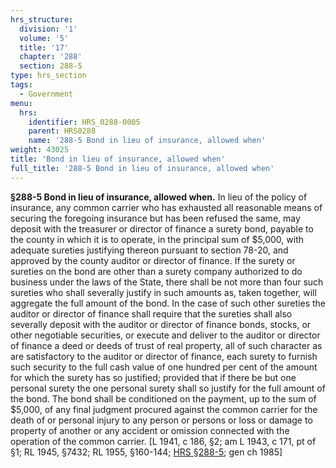 ```yaml
---
hrs_structure:
  division: '1'
  volume: '5'
  title: '17'
  chapter: '288'
  section: 288-5
type: hrs_section
tags:
  - Government
menu:
  hrs:
    identifier: HRS_0288-0005
    parent: HRS0288
    name: '288-5 Bond in lieu of insurance, allowed when'
weight: 43025
title: 'Bond in lieu of insurance, allowed when'
full_title: '288-5 Bond in lieu of insurance, allowed when'
---
```

**§288-5 Bond in lieu of insurance, allowed when.** In lieu of the policy of insurance, any common carrier who has exhausted all reasonable means of securing the foregoing insurance but has been refused the same, may deposit with the treasurer or director of finance a surety bond, payable to the county in which it is to operate, in the principal sum of $5,000, with adequate sureties justifying thereon pursuant to section 78-20, and approved by the county auditor or director of finance. If the surety or sureties on the bond are other than a surety company authorized to do business under the laws of the State, there shall be not more than four such sureties who shall severally justify in such amounts as, taken together, will aggregate the full amount of the bond. In the case of such other sureties the auditor or director of finance shall require that the sureties shall also severally deposit with the auditor or director of finance bonds, stocks, or other negotiable securities, or execute and deliver to the auditor or director of finance a deed or deeds of trust of real property, all of such character as are satisfactory to the auditor or director of finance, each surety to furnish such security to the full cash value of one hundred per cent of the amount for which the surety has so justified; provided that if there be but one personal surety the one personal surety shall so justify for the full amount of the bond. The bond shall be conditioned on the payment, up to the sum of $5,000, of any final judgment procured against the common carrier for the death of or personal injury to any person or persons or loss or damage to property of another or any accident or omission connected with the operation of the common carrier. [L 1941, c 186, §2; am L 1943, c 171, pt of §1; RL 1945, §7432; RL 1955, §160-144; [HRS §288-5](/title-17/chapter-288/section-288-5/); gen ch 1985]
